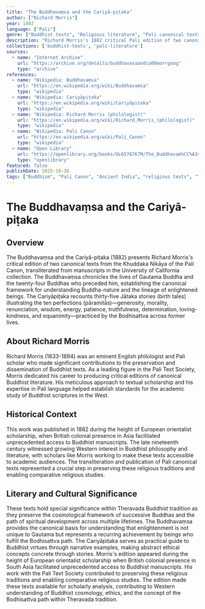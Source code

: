 ```yaml
---
title: "The Buddhavaṃsa and the Cariyā-piṭaka"
author: ["Richard Morris"]
year: 1882
language: ["Pali"]
genre: ["Buddhist texts", "Religious literature", "Pali canonical texts"]
description: "Richard Morris's 1882 critical Pali edition of two canonical texts from Khuddaka Nikaya: the Buddhavaṃsa chronicling Gautama Buddha and twenty-four predecessor Buddhas, and the Cariyāpiṭaka presenting thirty-five Jātaka stories illustrating the ten perfections (pāramitās). Essential for understanding Theravada Buddhist cosmology of successive Buddhas and the Bodhisattva path. Published during formative years of Pali Text Society, representing scholarly effort to preserve and disseminate Buddhist canonical literature."
collections: ['buddhist-texts', 'pali-literature']
sources:
  - name: "Internet Archive"
    url: "https://archive.org/details/buddhavasaandca00morrgoog"
    type: "archive"
references:
  - name: "Wikipedia: Buddhavaṃsa"
    url: "https://en.wikipedia.org/wiki/Buddhavaṃsa"
    type: "wikipedia"
  - name: "Wikipedia: Cariyāpiṭaka"
    url: "https://en.wikipedia.org/wiki/Cariyāpiṭaka"
    type: "wikipedia"
  - name: "Wikipedia: Richard Morris (philologist)"
    url: "https://en.wikipedia.org/wiki/Richard_Morris_(philologist)"
    type: "wikipedia"
  - name: "Wikipedia: Pali Canon"
    url: "https://en.wikipedia.org/wiki/Pali_Canon"
    type: "wikipedia"
  - name: "Open Library"
    url: "https://openlibrary.org/books/OL6576767M/The_Buddhavam%CC%A3sa_and_the_Cariya%CC%84-pit%CC%A3aka."
    type: "openlibrary"
featured: false
publishDate: 2025-10-26
tags: ["Buddhism", "Pali Canon", "Ancient India", "religious texts", "Theravada Buddhism", "canonical literature", "digital heritage", "public domain"]
---
```


# The Buddhavaṃsa and the Cariyā-piṭaka

## Overview

The Buddhavaṃsa and the Cariyā-piṭaka (1882) presents Richard Morris's critical edition of two canonical texts from the Khuddaka Nikāya of the Pali Canon, transliterated from manuscripts in the University of California collection. The Buddhavaṃsa chronicles the lives of Gautama Buddha and the twenty-four Buddhas who preceded him, establishing the canonical framework for understanding Buddha-nature and the lineage of enlightened beings. The Cariyāpiṭaka recounts thirty-five Jātaka stories (birth tales) illustrating the ten perfections (pāramitās)—generosity, morality, renunciation, wisdom, energy, patience, truthfulness, determination, loving-kindness, and equanimity—practiced by the Bodhisattva across former lives.

## About Richard Morris

Richard Morris (1833-1894) was an eminent English philologist and Pali scholar who made significant contributions to the preservation and dissemination of Buddhist texts. As a leading figure in the Pali Text Society, Morris dedicated his career to producing critical editions of canonical Buddhist literature. His meticulous approach to textual scholarship and his expertise in Pali language helped establish standards for the academic study of Buddhist scriptures in the West.

## Historical Context

This work was published in 1882 during the height of European orientalist scholarship, when British colonial presence in Asia facilitated unprecedented access to Buddhist manuscripts. The late nineteenth century witnessed growing Western interest in Buddhist philosophy and literature, with scholars like Morris working to make these texts accessible to academic audiences. The transliteration and publication of Pali canonical texts represented a crucial step in preserving these religious traditions and enabling comparative religious studies.

## Literary and Cultural Significance

These texts hold special significance within Theravada Buddhist tradition as they preserve the cosmological framework of successive Buddhas and the path of spiritual development across multiple lifetimes. The Buddhavaṃsa provides the canonical basis for understanding that enlightenment is not unique to Gautama but represents a recurring achievement by beings who fulfill the Bodhisattva path. The Cariyāpiṭaka serves as practical guide to Buddhist virtues through narrative examples, making abstract ethical concepts concrete through stories. Morris's edition appeared during the height of European orientalist scholarship when British colonial presence in South Asia facilitated unprecedented access to Buddhist manuscripts. His work with the Pali Text Society contributed to preserving these religious traditions and enabling comparative religious studies. The edition made these texts available for scholarly analysis, contributing to Western understanding of Buddhist cosmology, ethics, and the concept of the Bodhisattva path within Theravada tradition.
